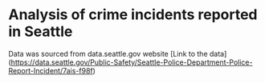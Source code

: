 # Analysis of crime incidents reported in Seattle
Data was sourced from data.seattle.gov website
[Link to the data] (https://data.seattle.gov/Public-Safety/Seattle-Police-Department-Police-Report-Incident/7ais-f98f)